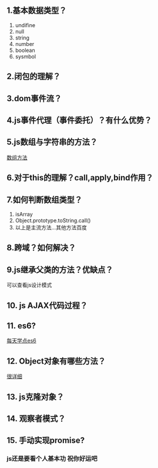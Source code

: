 ## 1.基本数据类型？
1. undifine
2. null
3. string
4. number
5. boolean
6. sysmbol
## 2.闭包的理解？
## 3.dom事件流？
## 4.js事件代理（事件委托）？有什么优势？
## 5.js数组与字符串的方法？
[数组方法](https://www.cnblogs.com/obel/p/7016414.html)
## 6.对于this的理解？call,apply,bind作用？
## 7.如何判断数组类型？
1. isArray
2. Object.prototype.toString.call()
3. 以上是主流方法...其他方法百度
## 8.跨域？如何解决？
## 9.js继承父类的方法？优缺点？
可以查看js设计模式
## 10. js AJAX代码过程？
## 11. es6?
[每天学点es6](http://es6.ruanyifeng.com/#docs/proxy)
## 12. Object对象有哪些方法？
[很详细](https://www.cnblogs.com/z-dl/p/8204023.html)  
## 13. js克隆对象？
## 14. 观察者模式？
## 15. 手动实现promise?


### js还是要看个人基本功 祝你好运吧